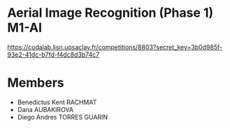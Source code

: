 # Aerial Image Recognition (Phase 1) M1-AI

https://codalab.lisn.upsaclay.fr/competitions/8803?secret_key=3b0d985f-93e2-41dc-b7fd-f4dc8d3b74c7

# Members 

- Benedictus Kent RACHMAT
- Dana AUBAKIROVA	
- Diego Andres TORRES GUARIN	
